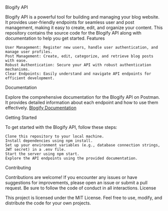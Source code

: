 Blogify API

Blogify API is a powerful tool for building and managing your blog website. It provides user-friendly endpoints for seamless user and post management, making it easy to create, edit, and organize your content. This repository contains the source code for the Blogify API along with documentation to help you get started.
Features

    User Management: Register new users, handle user authentication, and manage user profiles.
    Post Management: Create, edit, categorize, and retrieve blog posts with ease.
    Robust Authentication: Secure your API with robust authentication mechanisms.
    Clear Endpoints: Easily understand and navigate API endpoints for efficient development.

Documentation

Explore the comprehensive documentation for the Blogify API on Postman. It provides detailed information about each endpoint and how to use them effectively.
[Blogify Documentation](https://documenter.getpostman.com/view/27656927/2sA2xe3tnQ)

Getting Started

To get started with the Blogify API, follow these steps:

    Clone this repository to your local machine.
    Install dependencies using npm install.
    Set up your environment variables (e.g., database connection strings, JWT secret) in a .env file.
    Start the server using npm start.
    Explore the API endpoints using the provided documentation.

Contributing

Contributions are welcome! If you encounter any issues or have suggestions for improvements, please open an issue or submit a pull request. Be sure to follow the code of conduct in all interactions.
License

This project is licensed under the MIT License. Feel free to use, modify, and distribute the code for your own projects.
